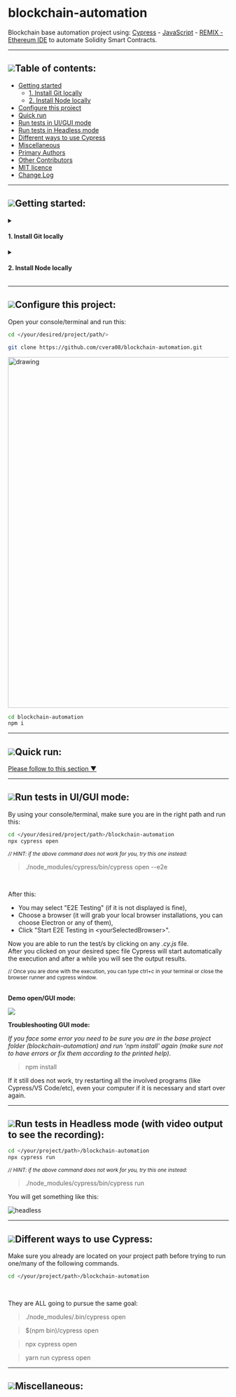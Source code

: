 # blockchain-automation

Blockchain base automation project using: [Cypress](https://www.cypress.io/) - [JavaScript](https://developer.mozilla.org/en/JavaScript/) - [REMIX - Ethereum IDE](https://remix.ethereum.org/) to automate Solidity Smart Contracts.

___

<!--- Comment
* 1\. item 
    * 1.1\. item
    * 1.2\. item
* 2\. item 
-->

## [![](https://i.ibb.co/2kHmnLX/image.png)](#table-of-contents)Table of contents:
- [Getting started](#getting-started)
   - [1. Install Git locally](#1-install-git-locally)
   - [2. Install Node locally](#2-install-node-locally)
- [Configure this project](#configure-this-project)
- [Quick run](#quick-run)
- [Run tests in UI/GUI mode](#run-tests-in-uigui-mode)
- [Run tests in Headless mode](#run-tests-in-headless-mode-with-video-output-to-see-the-recording)
- [Different ways to use Cypress](#different-ways-to-use-cypress)
- [Miscellaneous](#miscellaneous)
- [Primary Authors](#primary-authors)
- [Other Contributors](#other-contributors)
- [MIT licence](#mit-licence)
- [Change Log](#change-log)

___

## [![](https://i.ibb.co/2kHmnLX/image.png)](#getting-started)Getting started:

<details>

<summary>

#### 1. Install Git locally
</summary>  

<br/>
You can follow one of these links:  
<br/>

|    Option           |              Link                                                |                          Command                      |
| ------------------- | ---------------------------------------------------------------- | ----------------------------------------------------- |
| ***Windows, Linux, Mac***| https://git-scm.com/book/en/v2/Getting-Started-Installing-Git|  _use the previous link depending on your OS_        |
| ***Homebrew***      | https://www.atlassian.com/git/tutorials/install-git         | `brew install git`                                         |

</details>  


<details>
<summary>

#### 2. Install Node locally</summary>  

<br/>
You can follow one of these links:  
<br/>

|    Option           |              Link                                                |                          Command                      |
| ------------------- | ---------------------------------------------------------------- | ----------------------------------------------------- |
| ***Windows, Linux, Mac***| https://nodejs.org/en/download/current                      |  _use the previous link depending on your OS_         |
| ***Homebrew***      | https://www.atlassian.com/git/tutorials/install-git              | `brew install node`                                   |

</details>  

___

## [![](https://i.ibb.co/2kHmnLX/image.png)](#configure-this-project)Configure this project:
Open your console/terminal and run this: 
```sh
cd </your/desired/project/path/>
```

```sh
git clone https://github.com/cvera08/blockchain-automation.git
```

<!--- 
<sub> *// HINT: you can copy all these commands with a single click on the copy icon that will be displayed when you mouse over the console/code sections* </sub>   
<img src="https://i.ibb.co/f8hX6sb/your-desired-path.png" alt="drawing" width="250"/>
<br/>
![alt text](https://i.ibb.co/4RwZnmZ/image.png)
--->

<img src="https://i.ibb.co/4RwZnmZ/image.png" alt="drawing" width="800"/>

```sh
cd blockchain-automation
npm i
```
___

## [![](https://i.ibb.co/2kHmnLX/image.png)](#quick-run)Quick run:
[Please follow to this section ▼](#run-tests-in-headless-mode-with-video-output-to-see-the-recording)
___

## [![](https://i.ibb.co/2kHmnLX/image.png)](#run-tests-in-uigui-mode)Run tests in UI/GUI mode:
By using your console/terminal, make sure you are in the right path and run this:
```sh
cd </your/desired/project/path>/blockchain-automation
npx cypress open
```
<sub> *// HINT: if the above command does not work for you, try this one instead:* 
>./node_modules/cypress/bin/cypress open --e2e </sub>   

<br/>

After this:
- You may select "E2E Testing" (if it is not displayed is fine),
- Choose a browser (it will grab your local browser installations, you can choose Electron or any of them),
- Click "Start E2E Testing in \<yourSelectedBrowser>".

Now you are able to run the test/s by clicking on any *.cy.js* file.  
After you clicked on your desired spec file Cypress will start automatically the execution and after a while you will see the output results.

<sub>
// Once you are done with the execution, you can type ctrl+c in your terminal or close the browser runner and cypress window.
</sub>

<br/>
<br/>

**Demo open/GUI mode:**  

![](https://user-images.githubusercontent.com/28716586/214140170-76e0a31d-5a4f-4b05-9d87-d02900d193ec.gif)

 
**Troubleshooting GUI mode:**  

_If you face some error you need to be sure you are in the base project folder (blockchain-automation) and run 'npm install' again (make sure not to have errors or fix them according to the printed help)_.
>npm install

If it still does not work, try restarting all the involved programs (like Cypress/VS Code/etc), even your computer if it is necessary and start over again.
___
## [![](https://i.ibb.co/2kHmnLX/image.png)](#run-tests-in-headless-mode-with-video-output-to-see-the-recording)Run tests in Headless mode (with video output to see the recording):
```sh
cd </your/project/path>/blockchain-automation
npx cypress run
```

<sub> *// HINT: if the above command does not work for you, try this one instead:* 
>./node_modules/cypress/bin/cypress run </sub>  

You will get something like this:  

![headless](https://user-images.githubusercontent.com/28716586/214966102-782521b2-f3cb-453e-8e00-ea5f76ea6c80.png)

___
## [![](https://i.ibb.co/2kHmnLX/image.png)](#different-ways-to-use-cypress)Different ways to use Cypress:
Make sure you already are located on your project path before trying to run one/many of the following commands.
```sh
cd </your/project/path>/blockchain-automation
```
<br/>

They are ALL going to pursue the same goal:
>./node_modules/.bin/cypress open

>$(npm bin)/cypress open

>npx cypress open

>yarn run cypress open

___


## [![](https://i.ibb.co/2kHmnLX/image.png)](#miscellaneous)Miscellaneous:
